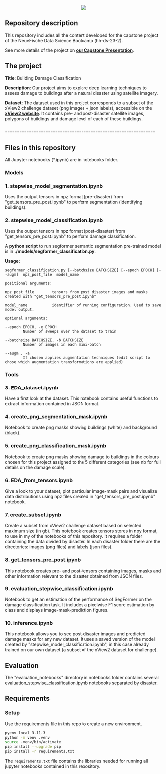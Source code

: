 <br/> 

<p align = "center"> <img src="./logo.png" /> 

## **Repository description**

This repository includes all the content developed for the capstone project of the NeueFische Data Science Bootcamp (hh-ds-23-2).

See more details of the project on __[our Capstone Presentation](./Building_Damage_Classification.pdf)__.
## **The project**

**Title**: Building Damage Classification

**Description**: Our project aims to explore deep learning techniques to assess damage to buildings after a natural disaster using satellite imagery.

**Dataset**: The dataset used in this project corresponds to a subset of the xView2 challenge dataset (png images + json labels), accessible on the __[xView2 website](https://xview2.org/dataset)__.  It contains pre- and post-disaster satellite images, polygons of buildings and damage level of each of these buildings.

### ---------------------------------------------------------------
## **Files in this repository**
All Jupyter notebooks (*.ipynb) are in notebooks folder.
### **Models**

### 1. stepwise_model_segmentation.ipynb
Uses the output tensors in npz format (pre-disaster) from "get_tensors_pre_post.ipynb" to perform segmentation (identifying buildings).

### 2. stepwise_model_classification.ipynb
Uses the output tensors in npz format (post-disaster) from "get_tensors_pre_post.ipynb" to perform damage classification.

A **python script** to run segformer semantic segmentation pre-trained model is in **./models/segformer_classification.py**. 

**Usage:**
```
segformer_classification.py [--batchsize BATCHSIZE] [--epoch EPOCH] [--augm]  npz_post_file  model_name

positional arguments:

npz_post_file        tensors from post disaster images and masks created with "get_tensors_pre_post.ipynb"   

model_name           identifier of running configuration. Used to save model output.

optional arguments:

--epoch EPOCH, -e EPOCH
        Number of sweeps over the dataset to train

--batchsize BATCHSIZE, -b BATCHSIZE
        Number of images in each mini-batch

--augm , -a
        If chosen applies augmentation techniques (edit script to chose which augmentation transformations are applied)
```

### **Tools**
### 3. EDA_dataset.ipynb 
Have a first look at the dataset. This notebook contains useful functions to extract information contained in JSON format.
### 4. create_png_segmentation_mask.ipynb 
Notebook to create png masks showing buildings (white) and background (black).
### 5. create_png_classification_mask.ipynb
Notebook to create png masks showing damage to buildings in the colours chosen for this project assigned to the 5 different categories (see nb for full details on the damage scale).
### 6. EDA_from_tensors.ipynb 
Give a look to your dataset, plot particular image-mask pairs and visualize data distributions using npz files created in "get_tensors_pre_post.ipynb" notebook.
### 7. create_subset.ipynb
Create a subset from xView2 challenge dataset based on selected maximum size (in gb).
This notebook creates tensors stores in npy format, to use in my of the notebooks of this repository. It requires a folder containing the data divided by disaster. In each disaster folder there are the directories: images (png files) and labels (json files).  
### 8. get_tensors_pre_post.ipynb
This notebook creates pre- and post-tensors containing images, masks and other information relevant to the disaster obtained from JSON files.
### 9. evaluation_stepwise_classification.ipynb
Notebook to get an estimation of the performance of SegFormer on the damage classification task. It includes a pixelwise F1 score estimation by class and displays image-mask-prediction figures. 
### 10. inference.ipynb
This notebook allows you to see post-disaster images and predicted damage masks for any new dataset. It uses a saved version of the model created by "stepwise_model_classification.ipynb", in this case already trained on our own dataset (a subset of the xView2 dataset for challenge).
## Evaluation
The "evaluation_notebooks" directory in notebooks folder contains several evaluation_stepwise_classification.ipynb notebooks separated by disaster.

## Requirements

### Setup

Use the requirements file in this repo to create a new environment.

```BASH
pyenv local 3.11.3
python -m venv .venv
source .venv/bin/activate
pip install --upgrade pip
pip install -r requirements.txt
```

The `requirements.txt` file contains the libraries needed for running all jupyter notebooks contained in this repository.



